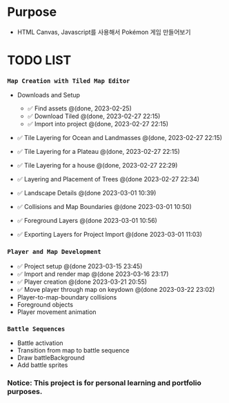 # Purpose

- HTML Canvas, Javascript를 사용해서 Pokémon 게임 만들어보기

# TODO LIST

### `Map Creation with Tiled Map Editor`

- Downloads and Setup
    - ✅ Find assets @(done, 2023-02-25)
    - ✅ Download Tiled @(done, 2023-02-27 22:15)
    - ✅ Import into project @(done, 2023-02-27 22:15)
- ✅ Tile Layering for Ocean and Landmasses @(done, 2023-02-27 22:15)
- ✅ Tile Layering for a Plateau @(done, 2023-02-27 22:15)
- ✅ Tile Layering for a house @(done, 2023-02-27 22:29)

- ✅ Layering and Placement of Trees @(done 2023-02-27 22:34)
- ✅ Landscape Details @(done 2023-03-01 10:39)
- ✅ Collisions and Map Boundaries @(done 2023-03-01 10:50)
- ✅ Foreground Layers @(done 2023-03-01 10:56)
- ✅ Exporting Layers for Project Import @(done 2023-03-01 11:03)

### `Player and Map Development`

- ✅ Project setup @(done 2023-03-15 23:45)
- ✅ Import and render map @(done 2023-03-16 23:17)
- ✅ Player creation @(done 2023-03-21 20:55)
- ✅ Move player through map on keydown @(done 2023-03-22 23:02)
- Player-to-map-boundary collisions
- Foreground objects
- Player movement animation

### `Battle Sequences`

- Battle activation
- Transition from map to battle sequence
- Draw battleBackground
- Add battle sprites

### Notice:  This project is for personal learning and portfolio purposes.
